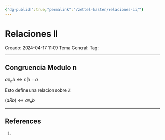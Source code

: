 ```yaml
---
{"dg-publish":true,"permalink":"/zettel-kasten/relaciones-ii/"}
---
```



# Relaciones II
Creado: 2024-04-17 11:09
Tema General:
Tag:


___
## Congruencia Modulo n

$a \equiv_{n} b \iff n | b-a$

Esto define una relacion sobre $\mathbb{Z}$

$(aRb) \iff a \equiv_{n} b$
___
## References
1.
